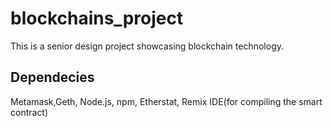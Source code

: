 # blockchains_project
This is a senior design project showcasing blockchain technology.
## Dependecies
Metamask,Geth, Node.js, npm, Etherstat, Remix IDE(for compiling the smart contract)
